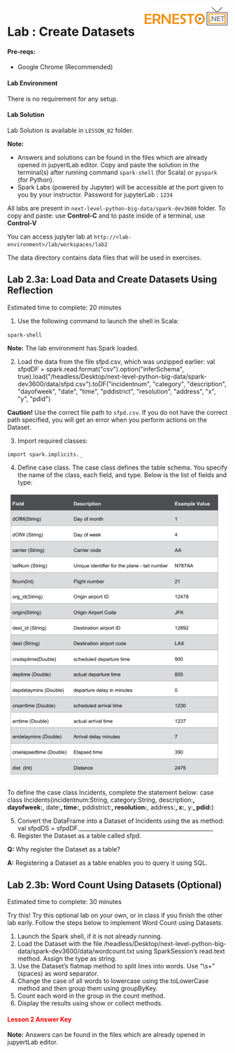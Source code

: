 <img align="right" src="../logo-small.png">

# Lab : Create Datasets

#### Pre-reqs:
- Google Chrome (Recommended)

#### Lab Environment
There is no requirement for any setup.

#### Lab Solution
Lab Solution is available in `LESSON_02` folder.

**Note:** 
- Answers and solutions can be found in the files which are already opened in jupyertLab editor. Copy and paste the solution in the terminal(s) after running command `spark-shell` (for Scala) or `pyspark` (for Python).
- Spark Labs (powered by Jupyter) will be accessible at the port given to you by your instructor. Password for jupyterLab : `1234`

All labs are present in `next-level-python-big-data/spark-dev3600` folder. To copy and paste: use **Control-C** and to paste inside of a terminal, use **Control-V**

You can access jupyter lab at `http://<lab-environment>/lab/workspaces/lab2`

The data directory contains data files that will be used in exercises.

## Lab 2.3a: Load Data and Create Datasets Using Reflection
Estimated time to complete: 20 minutes

1. Use the following command to launch the shell in Scala:

`spark-shell`

**Note:** The lab environment has Spark loaded.

2. Load the data from the file sfpd.csv, which was unzipped earlier:
val sfpdDF = spark.read.format("csv").option("inferSchema",
true).load("/headless/Desktop/next-level-python-big-data/spark-dev3600/data/sfpd.csv").toDF("incidentnum",
"category", "description", "dayofweek", "date", "time",
"pddistrict", "resolution", "address", "x", "y", "pdid")

**Caution!** Use the correct file path to `sfpd.csv`. If you do not have the correct path
specified, you will get an error when you perform actions on the Dataset.

3. Import required classes:

```
import spark.implicits._
```

4. Define case class. The case class defines the table schema. You specify the name of the class,
each field, and type. Below is the list of fields and type:

![](../images/19.png)

To define the case class Incidents, complete the statement below:
case class Incidents(incidentnum:String, category:String,
description:__________, dayofweek:__________, date:__________,
time:__________, pddistrict:__________, resolution:__________,
address:__________, x:__________, y:__________, pdid:__________)

5. Convert the DataFrame into a Dataset of Incidents using the as method:
val sfpdDS = sfpdDF.________________________________________________
6. Register the Dataset as a table called sfpd.

**Q:** Why register the Dataset as a table?

**A:** Registering a Dataset as a table enables you to query it using SQL.

## Lab 2.3b: Word Count Using Datasets (Optional)

Estimated time to complete: 30 minutes

Try this! Try this optional lab on your own, or in class if you finish the other lab early. Follow
the steps below to implement Word Count using Datasets.

1. Launch the Spark shell, if it is not already running.
2. Load the Dataset with the file /headless/Desktop/next-level-python-big-data/spark-dev3600/data/wordcount.txt using SparkSession’s
read.text method. Assign the type as string.
3. Use the Dataset’s flatmap method to split lines into words. Use “\\s+” (spaces) as word
separator.
4. Change the case of all words to lowercase using the toLowerCase method and then group them
using groupByKey.
5. Count each word in the group in the count method.
6. Display the results using show or collect methods.

<h4><span style="color:red;">Lesson 2 Answer Key</span></h4>

**Note:** Answers can be found in the files which are already opened in jupyertLab editor.
